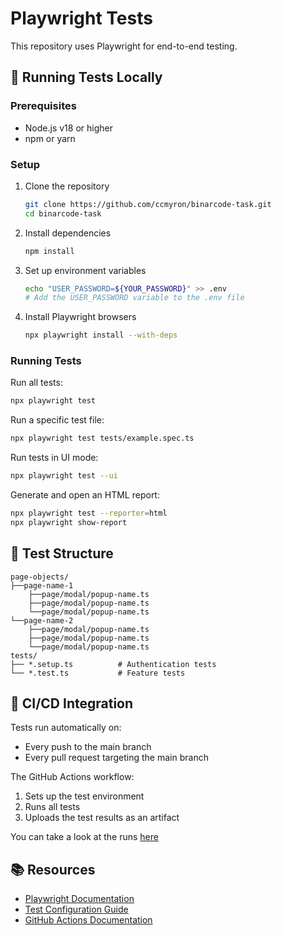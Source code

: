 # Playwright Tests

This repository uses Playwright for end-to-end testing.

## 🏃 Running Tests Locally

### Prerequisites

- Node.js v18 or higher
- npm or yarn

### Setup

1. Clone the repository
   ```bash
   git clone https://github.com/ccmyron/binarcode-task.git
   cd binarcode-task
   ```

2. Install dependencies
   ```bash
   npm install
   ```

3. Set up environment variables
   ```bash
   echo "USER_PASSWORD=${YOUR_PASSWORD}" >> .env
   # Add the USER_PASSWORD variable to the .env file
   ```

4. Install Playwright browsers
   ```bash
   npx playwright install --with-deps
   ```

### Running Tests

Run all tests:
```bash
npx playwright test
```

Run a specific test file:
```bash
npx playwright test tests/example.spec.ts
```

Run tests in UI mode:
```bash
npx playwright test --ui
```

Generate and open an HTML report:
```bash
npx playwright test --reporter=html
npx playwright show-report
```

## 📁 Test Structure

```
page-objects/
├──page-name-1
    ├──page/modal/popup-name.ts
    ├──page/modal/popup-name.ts
    └──page/modal/popup-name.ts
└──page-name-2
    ├──page/modal/popup-name.ts
    ├──page/modal/popup-name.ts
    └──page/modal/popup-name.ts
tests/
├── *.setup.ts          # Authentication tests
└── *.test.ts           # Feature tests
```

## 🔄 CI/CD Integration

Tests run automatically on:
- Every push to the main branch
- Every pull request targeting the main branch

The GitHub Actions workflow:
1. Sets up the test environment
2. Runs all tests
3. Uploads the test results as an artifact

You can take a look at the runs [here](https://github.com/ccmyron/binarcode-task/actions) 

## 📚 Resources

- [Playwright Documentation](https://playwright.dev/docs/intro)
- [Test Configuration Guide](https://playwright.dev/docs/test-configuration)
- [GitHub Actions Documentation](https://docs.github.com/en/actions)